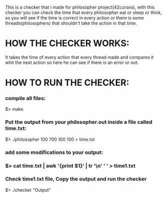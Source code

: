 This is a checker that i made for philosopher project(42curses), with this checker you can check the time that every philosopher eat or sleep or think, so you will see if the time is correct in every action or there is some threads(philosophers) that shouldn't take the action in that time.
 
  <h1>HOW THE CHECKER WORKS:</h1>
 It takes the time of every action that every thread made and compares it whit the next action so here he can see if there is an error or not.
 
 <h1>HOW TO RUN THE CHECKER:</h1>
<h3>compile all files:</h3>
   $> make
<h3>Put the output from your philosopher.out inside a file called time.txt:</h3>
   $> ./philosopher 100 700 100 100 > time.txt
<h3>add some modifications to your output:</h3>
   <h3>$> cat time.txt | awk '{print $1}' | tr '\n' ' ' > time1.txt</h3>
<h3>Check time1.txt file, Copy the output and run the checker</h3>
   $> ./checker "Output"
